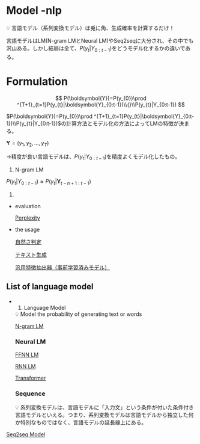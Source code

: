 # Model -nlp

<aside>
💡 言語モデル（系列変換モデル）は兎に角、生成確率を計算するだけ！

言語モデルはLM(N-gram LMとNeural LM)やSeq2seqに大分され、その中でも沢山ある。しかし結局は全て、$P(y_{t}|Y_{0:t-1})$をどうモデル化するかの違いである。

</aside>

# Formulation

$$
P(\boldsymbol{Y})=P(y_{0})\prod ^{T+1}_{t=1}P(y_{t}|\boldsymbol{Y}_{0:t-1})\\{}\\P(y_{t}|Y_{0:t-1})
$$

$P(\boldsymbol{Y})=P(y_{0})\prod ^{T+1}_{t=1}P(y_{t}|\boldsymbol{Y}_{0:t-1})\\P(y_{t}|Y_{0:t-1})$の計算方法とモデル化の方法によってLMの特徴が決まる。

$\boldsymbol{Y}=(y_{1}, y_{2},..., y_{T})$

→精度が良い言語モデルは、$P(y_{t}|Y_{0:t-1})$を精度よくモデル化したもの。

1. N-gram LM

$P(y_{t}|Y_{0:t-1})\approx P(y_{t}|\boldsymbol{Y}_{t-n+1:t-1})$

1. 
- evaluation
    
    [Perplexity](Model%20-nlp%2097baa8a9de9f4aabaa7eeecd134c67d5/Perplexity%205b20e44ce3fe43679c67fcf6a0307875.md)
    
- the usage
    
    [自然さ判定](Model%20-nlp%2097baa8a9de9f4aabaa7eeecd134c67d5/%E8%87%AA%E7%84%B6%E3%81%95%E5%88%A4%E5%AE%9A%20604a342a2b8d44aa901acb565a1c8244.md)
    
    [テキスト生成](Model%20-nlp%2097baa8a9de9f4aabaa7eeecd134c67d5/%E3%83%86%E3%82%AD%E3%82%B9%E3%83%88%E7%94%9F%E6%88%90%2080c38ef10fd24e4a9de82859a487721a.md)
    
    [汎用特徴抽出器（事前学習済みモデル）](Model%20-nlp%2097baa8a9de9f4aabaa7eeecd134c67d5/%E6%B1%8E%E7%94%A8%E7%89%B9%E5%BE%B4%E6%8A%BD%E5%87%BA%E5%99%A8%EF%BC%88%E4%BA%8B%E5%89%8D%E5%AD%A6%E7%BF%92%E6%B8%88%E3%81%BF%E3%83%A2%E3%83%86%E3%82%99%E3%83%AB%EF%BC%89%20c9b1fb15c9094941bcc743d19a1667bf.md)
    

## List of language model

- 1. Language Model
    
    <aside>
    💡 Model the probability of generating text or words
    
    </aside>
    
    [N-gram LM](Model%20-nlp%2097baa8a9de9f4aabaa7eeecd134c67d5/N-gram%20LM%202f4dfd9fb1ff49788f8b4a99f4ba626b.md)
    
    ### Neural LM
    
    [FFNN LM](Model%20-nlp%2097baa8a9de9f4aabaa7eeecd134c67d5/FFNN%20LM%20604bc0b3d8d34512a12a468e885a3abe.md)
    
    [RNN LM](Model%20-nlp%2097baa8a9de9f4aabaa7eeecd134c67d5/RNN%20LM%20fac10f973a9d4740b1dd67b05242e8ef.md)
    
    [Transformer](Model%20-nlp%2097baa8a9de9f4aabaa7eeecd134c67d5/Transformer%20b2d7c53dd3a1449eaa4529aca4b57296.md)
    
    ### Sequence
    
    <aside>
    💡 系列変換モデルは、言語モデルに「入力文」という条件が付いた条件付き言語モデルといえる。つまり、系列変換モデルは言語モデルから独立した何か特別なものではなく、言語モデルの延長線上にある。
    
    </aside>
    

[Seq2seq Model](Model%20-nlp%2097baa8a9de9f4aabaa7eeecd134c67d5/Seq2seq%20Model%207f8d09e1b50c4c61ba192e753ee2811e.md)
